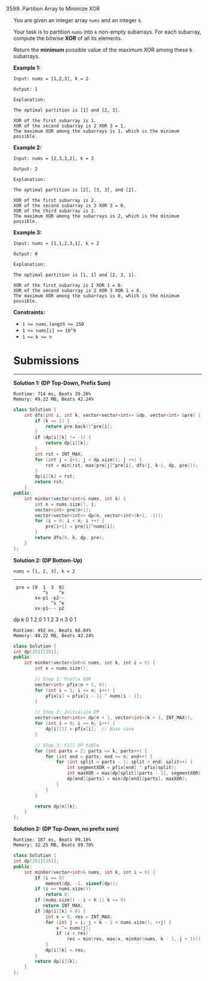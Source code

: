 3599. Partition Array to Minimize XOR

You are given an integer array `nums` and an integer `k`.

Your task is to partition `nums` into `k` non-empty subarrays. For each subarray, compute the bitwise **XOR** of all its elements.

Return the **minimum** possible value of the maximum XOR among these k subarrays.

 

**Example 1:**
```
Input: nums = [1,2,3], k = 2

Output: 1

Explanation:

The optimal partition is [1] and [2, 3].

XOR of the first subarray is 1.
XOR of the second subarray is 2 XOR 3 = 1.
The maximum XOR among the subarrays is 1, which is the minimum possible.
```

**Example 2:**
```
Input: nums = [2,3,3,2], k = 3

Output: 2

Explanation:

The optimal partition is [2], [3, 3], and [2].

XOR of the first subarray is 2.
XOR of the second subarray is 3 XOR 3 = 0.
XOR of the third subarray is 2.
The maximum XOR among the subarrays is 2, which is the minimum possible.
```

**Example 3:**
```
Input: nums = [1,1,2,3,1], k = 2

Output: 0

Explanation:

The optimal partition is [1, 1] and [2, 3, 1].

XOR of the first subarray is 1 XOR 1 = 0.
XOR of the second subarray is 2 XOR 3 XOR 1 = 0.
The maximum XOR among the subarrays is 0, which is the minimum possible.
```
 

**Constraints:**

* `1 <= nums.length <= 250`
* `1 <= nums[i] <= 10^9`
* `1 <= k <= n`

# Submissions
---
**Solution 1: (DP Top-Down, Prefix Sum)**
```
Runtime: 714 ms, Beats 29.26%
Memory: 49.22 MB, Beats 42.24%
```
```c++
class Solution {
    int dfs(int i, int k, vector<vector<int>> &dp, vector<int> &pre) {
        if (k == 1) {
            return pre.back()^pre[i];
        }
        if (dp[i][k] != -1) {
            return dp[i][k];
        }
        int rst = INT_MAX;
        for (int j = i+1; j < dp.size(); j ++) {
            rst = min(rst, max(pre[j]^pre[i], dfs(j, k-1, dp, pre)));
        }
        dp[i][k] = rst;
        return rst;
    }
public:
    int minXor(vector<int>& nums, int k) {
        int n = nums.size(), i;
        vector<int> pre(n+1);
        vector<vector<int>> dp(n, vector<int>(k+1, -1));
        for (i = 0; i < n; i ++) {
            pre[i+1] = pre[i]^nums[i];
        }
        return dfs(0, k, dp, pre);
    }
};
```

**Solution 2: (DP Bottom-Up)**

    nums = [1, 2, 3], k = 2
 -----------------------------
     pre = [0  1  3  0]  
               ^s    ^e
            xx-p1 -p2--
                  ^s ^e
            xx-p1--- p2
dp
           k
       0 1 2
         0
    1    1
    2    3
n   3    0 1
    

```
Runtime: 492 ms, Beats 68.04%
Memory: 49.22 MB, Beats 42.24%
```
```c++
class Solution {
int dp[251][251];
public:
    int minXor(vector<int>& nums, int k, int i = 0) {
        int n = nums.size();

        // Step 1: Prefix XOR
        vector<int> pfix(n + 1, 0);
        for (int i = 1; i <= n; i++) {
            pfix[i] = pfix[i - 1] ^ nums[i - 1];
        }

        // Step 2: Initialize DP
        vector<vector<int>> dp(n + 1, vector<int>(k + 1, INT_MAX));
        for (int i = 0; i <= n; i++) {
            dp[i][1] = pfix[i];  // Base case
        }

        // Step 3: Fill DP table
        for (int parts = 2; parts <= k; parts++) {
            for (int end = parts; end <= n; end++) {
                for (int split = parts - 1; split < end; split++) {
                    int segmentXOR = pfix[end] ^ pfix[split];
                    int maxXOR = max(dp[split][parts - 1], segmentXOR);
                    dp[end][parts] = min(dp[end][parts], maxXOR);
                }
            }
        }

        return dp[n][k];
    }
};
```

**Solution 2: (DP Top-Down, no prefix sum)**
```
Runtime: 187 ms, Beats 99.18%
Memory: 32.25 MB, Beats 99.70%
```
```c++
class Solution {
int dp[251][251];
public:
    int minXor(vector<int>& nums, int k, int i = 0) {
        if (i == 0)
            memset(dp, -1, sizeof(dp));
        if (i == nums.size())
            return 0;
        if (nums.size() - i < k || k <= 0)
           return INT_MAX;            
        if (dp[i][k] < 0) {
            int x = 0, res = INT_MAX;
            for (int j = i; j + k - 1 < nums.size(); ++j) {
                x ^= nums[j];
                if (x < res)
                    res = min(res, max(x, minXor(nums, k - 1, j + 1)));
            }
            dp[i][k] = res;
        }
        return dp[i][k];
    }
};
```
